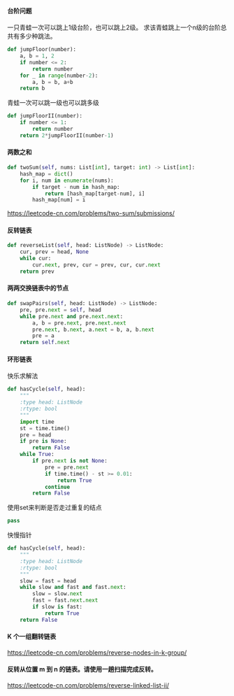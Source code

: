 
#### 台阶问题
一只青蛙一次可以跳上1级台阶，也可以跳上2级。
求该青蛙跳上一个n级的台阶总共有多少种跳法。
```python
def jumpFloor(number):
    a, b = 1, 2
    if number <= 2:
        return number
    for _ in range(number-2):
        a, b = b, a+b
    return b
```
青蛙一次可以跳一级也可以跳多级
```python
def jumpFloorII(number):
    if number <= 1:
        return number
    return 2*jumpFloorII(number-1)
```


#### 两数之和
```python
def twoSum(self, nums: List[int], target: int) -> List[int]:
    hash_map = dict()
    for i, num in enumerate(nums):
        if target - num in hash_map:
            return [hash_map[target-num], i]
        hash_map[num] = i
```

https://leetcode-cn.com/problems/two-sum/submissions/

#### 反转链表
```python
def reverseList(self, head: ListNode) -> ListNode:
    cur, prev = head, None
    while cur:
        cur.next, prev, cur = prev, cur, cur.next
    return prev
```

#### 两两交换链表中的节点
```python
def swapPairs(self, head: ListNode) -> ListNode:
    pre, pre.next = self, head
    while pre.next and pre.next.next:
        a, b = pre.next, pre.next.next
        pre.next, b.next, a.next = b, a, b.next
        pre = a
    return self.next
```

#### 环形链表
快乐求解法
```python
def hasCycle(self, head):
    """
    :type head: ListNode
    :rtype: bool
    """
    import time
    st = time.time()
    pre = head
    if pre is None:
        return False
    while True:
        if pre.next is not None:
            pre = pre.next
            if time.time() - st >= 0.01:
                return True
            continue
        return False
```
使用set来判断是否走过重复的结点

```python
pass
```

快慢指针

```python
def hasCycle(self, head):
    """
    :type head: ListNode
    :rtype: bool
    """
    slow = fast = head
    while slow and fast and fast.next:
        slow = slow.next
        fast = fast.next.next
        if slow is fast:
            return True
    return False
```

#### K 个一组翻转链表
https://leetcode-cn.com/problems/reverse-nodes-in-k-group/

#### 反转从位置 m 到 n 的链表。请使用一趟扫描完成反转。
https://leetcode-cn.com/problems/reverse-linked-list-ii/
